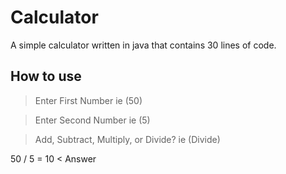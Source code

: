 # Calculator

A simple calculator written in java that contains 30 lines of code.

## How to use

> Enter First Number
ie (50)

> Enter Second Number
ie (5)

> Add, Subtract, Multiply, or Divide?
ie (Divide)

50 / 5 = 10 < Answer
